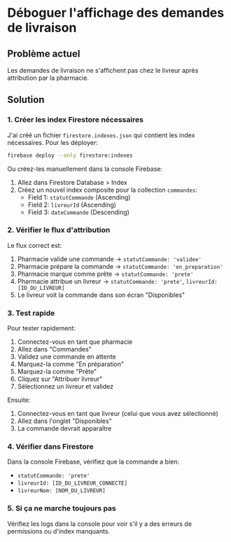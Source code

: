 # Déboguer l'affichage des demandes de livraison

## Problème actuel
Les demandes de livraison ne s'affichent pas chez le livreur après attribution par la pharmacie.

## Solution

### 1. Créer les index Firestore nécessaires

J'ai créé un fichier `firestore.indexes.json` qui contient les index nécessaires. Pour les déployer:

```bash
firebase deploy --only firestore:indexes
```

Ou créez-les manuellement dans la console Firebase:
1. Allez dans Firestore Database > Index
2. Créez un nouvel index composite pour la collection `commandes`:
   - Field 1: `statutCommande` (Ascending)
   - Field 2: `livreurId` (Ascending)  
   - Field 3: `dateCommande` (Descending)

### 2. Vérifier le flux d'attribution

Le flux correct est:
1. Pharmacie valide une commande → `statutCommande: 'validee'`
2. Pharmacie prépare la commande → `statutCommande: 'en_preparation'`
3. Pharmacie marque comme prête → `statutCommande: 'prete'`
4. Pharmacie attribue un livreur → `statutCommande: 'prete'`, `livreurId: [ID_DU_LIVREUR]`
5. Le livreur voit la commande dans son écran "Disponibles"

### 3. Test rapide

Pour tester rapidement:

1. Connectez-vous en tant que pharmacie
2. Allez dans "Commandes" 
3. Validez une commande en attente
4. Marquez-la comme "En préparation"
5. Marquez-la comme "Prête"
6. Cliquez sur "Attribuer livreur"
7. Sélectionnez un livreur et validez

Ensuite:
1. Connectez-vous en tant que livreur (celui que vous avez sélectionné)
2. Allez dans l'onglet "Disponibles"
3. La commande devrait apparaître

### 4. Vérifier dans Firestore

Dans la console Firebase, vérifiez que la commande a bien:
- `statutCommande: 'prete'`
- `livreurId: [ID_DU_LIVREUR_CONNECTÉ]`
- `livreurNom: [NOM_DU_LIVREUR]`

### 5. Si ça ne marche toujours pas

Vérifiez les logs dans la console pour voir s'il y a des erreurs de permissions ou d'index manquants.